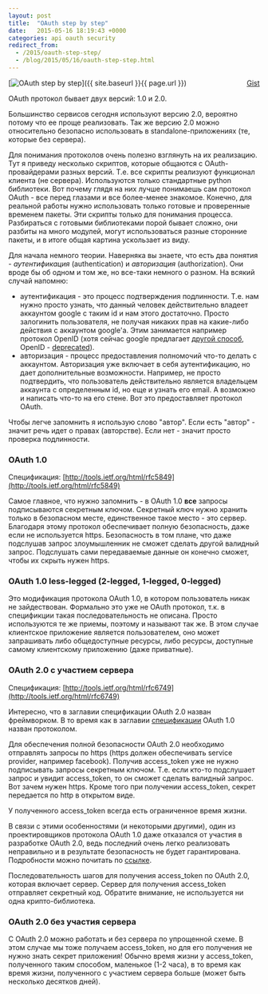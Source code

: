 ```yaml
---
layout: post
title:  "OAuth step by step"
date:   2015-05-16 18:19:43 +0000
categories: api oauth security
redirect_from:
  - /2015/oauth-step-step/
  - /blog/2015/05/16/oauth-step-step.html
---
```


<div class="gist-wrp"><div class="github-btn" id="github-btn" style="float:right;"> <a class="gh-btn" id="gh-btn" href="https://gist.github.com/st4lk/4b71b72007a666435f81" target="_blank"> <span class="gh-ico"></span> <span class="gh-text" id="gh-text">Gist</span> </a></div></div>

[![OAuth step by step](https://img-fotki.yandex.ru/get/9819/85893628.c68/0_185253_82b5fefa_M.png "OAuth step by step")]({{ site.baseurl }}{{ page.url }})

OAuth протокол бывает двух версий: 1.0 и 2.0.

Большинство сервисов сегодня используют версию 2.0, вероятно потому что
ее проще реализовать. Так же версию 2.0 можно относительно безопасно использовать в
standalone-приложениях (те, которые без сервера).

Для понимания протоколов очень полезно взглянуть на их реализацию.
Тут я приведу несколько скриптов, которые общаются с OAuth-провайдерами разных версий.
Т.е. все скрипты реализуют функционал клиента (не сервера).
Используются только стандартные python библиотеки.
Вот почему глядя на них лучше понимаешь сам протокол OAuth - все перед глазами и все более-менее знакомое.
Конечно, для реальной работы нужно использовать только готовые и проверенные временем пакеты.
Эти скрипты только для понимания процесса. Разбираться с готовыми библиотеками порой бывает сложно, они разбиты на много модулей, могут использоваться разные сторонние пакеты, и в итоге общая картина ускользает из виду.

<!--more-->

Для начала немного теории.
Наверняка вы знаете, что есть два понятия - _аутентификация_ (authentication) и _авторизация_ (authorization).
Они вроде бы об одном и том же, но все-таки немного о разном.
На всякий случай напомню:

- аутентификация - это процесс подтверждения подлинности.
    Т.е. нам нужно просто узнать, что данный человек действительно владеет аккаунтом google с таким id и нам этого достаточно.
    Просто залогинить пользователя, не получая никаких прав на какие-либо действия с аккаунтом google'а.
    Этим занимается например протокол OpenID (хотя сейчас google предлагает [другой способ](https://developers.google.com/identity/sign-in/auth-migration#sign-in), OpenID - [deprecated](https://developers.google.com/identity/protocols/OpenID2)).
- авторизация - процесс предоставления полномочий что-то делать с аккаунтом.
    Авторизация уже включает в себя аутентификацию, но дает дополнительные возможности.
    Например, не просто подтвердить, что пользователь действительно является владельцем аккаунта с определенным id, но еще и узнать его email. А возможно и написать что-то на его стене.
    Вот это предоставляет протокол OAuth.

Чтобы легче запомнить я использую слово "автор". Если есть "автор" - значит речь идет о правах (авторстве). Если нет - значит просто проверка подлинности.

### OAuth 1.0

Спецификация: [http://tools.ietf.org/html/rfc5849](http://tools.ietf.org/html/rfc5849)

Самое главное, что нужно запомнить - в OAuth 1.0 **все** запросы подписываются секретным ключом.
Секретный ключ нужно хранить только в безопасном месте, единственное такое место - это сервер.
Благодаря этому протокол обеспечивает полную безопасность, даже если не используется https.
Безопасность в том плане, что даже подслушав запрос злоумышленник не сможет сделать другой валидный запрос.
Подслушать сами передаваемые данные он конечно сможет, чтобы их скрыть нужен https.

<script src="https://gist.github.com/st4lk/314e181faaea7d671d0e.js"></script>

### OAuth 1.0 less-legged (2-legged, 1-legged, 0-legged)

Это модификация протокола OAuth 1.0, в котором пользователь никак не зайдествован.
Формально это уже не OAuth протокол, т.к. в спецификции такая последовательность не описана.
Просто используются те же приемы, поэтому и называют так же.
В этом случае клиентское приложение является пользователем, оно может запрашивать либо общедоступные ресурсы, либо ресурсы, доступные самому клиентскому приложению (даже приватные).

<script src="https://gist.github.com/st4lk/719729c03cf0314179b4.js"></script>

### OAuth 2.0 с участием сервера

Спецификация: [http://tools.ietf.org/html/rfc6749](http://tools.ietf.org/html/rfc6749)

Интересно, что в заглавии спецификации OAuth 2.0 назван фреймворком.
В то время как в заглавии [спецификации](http://tools.ietf.org/html/rfc5849) OAuth 1.0 назван протоколом.

Для обеспечения полной безопасности OAuth 2.0 необходимо отправлять запросы по https (https должен обеспечивать service provider, например facebook).
Получив access_token уже не нужно подписывать запросы секретным ключом.
Т.е. если кто-то подслушает запрос и увидит access_token, то он сможет сделать валидный запрос. Вот зачем нужен https.
Кроме того при получении access_token, секрет передается по http в открытом виде.

У полученного access_token всегда есть ограниченное время жизни.

В связи с этими особенностями (и некоторыми другими), один из проектировщиков протокола OAuth 1.0 даже отказался от участия в разработке OAuth 2.0, ведь последний очень легко реализовать неправильно и в результате безопасность не будет гарантирована. Подробности можно почитать по [ссылке](https://gist.github.com/nckroy/dd2d4dfc86f7d13045ad715377b6a48f).

Последовательность шагов для получения access_token по OAuth 2.0, которая включает сервер.
Сервер для получения access_token отправляет секретный код. Обратите внимание, не используется ни одна крипто-библиотека.

<script src="https://gist.github.com/st4lk/4b71b72007a666435f81.js"></script>

### OAuth 2.0 без участия сервера

С OAuth 2.0 можно работать и без сервера по упрощенной схеме. В этом случае мы тоже получаем access_token, но для его получения не нужно знать секрет приложения! Обычно время жизни у access_token, полученного таким способом, маленькое (1-2 часа), в то время как время жизни, полученного с участием сервера больше (может быть несколько десятков дней).

<script src="https://gist.github.com/st4lk/af1db97e36897b918f22.js"></script>
